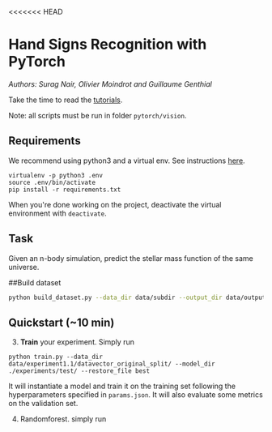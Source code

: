<<<<<<< HEAD
# Hand Signs Recognition with PyTorch

*Authors: Surag Nair, Olivier Moindrot and Guillaume Genthial*

Take the time to read the [tutorials](https://cs230-stanford.github.io/project-starter-code.html).

Note: all scripts must be run in folder `pytorch/vision`.

## Requirements

We recommend using python3 and a virtual env. See instructions [here](https://cs230-stanford.github.io/project-starter-code.html).

```
virtualenv -p python3 .env
source .env/bin/activate
pip install -r requirements.txt
```

When you're done working on the project, deactivate the virtual environment with `deactivate`.

## Task

Given an n-body simulation, predict the stellar mass function of the same universe.

##Build dataset
```bash
python build_dataset.py --data_dir data/subdir --output_dir data/output
```

## Quickstart (~10 min)

3. __Train__ your experiment. Simply run
```
python train.py --data_dir data/experiment1.1/datavector_original_split/ --model_dir ./experiments/test/ --restore_file best
```
It will instantiate a model and train it on the training set following the hyperparameters specified in `params.json`. It will also evaluate some metrics on the validation set.

4. Randomforest. simply run
